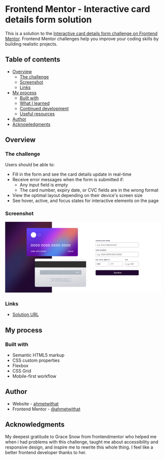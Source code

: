 # Frontend Mentor - Interactive card details form solution

This is a solution to the [Interactive card details form challenge on Frontend Mentor](https://www.frontendmentor.io/challenges/interactive-card-details-form-XpS8cKZDWw). Frontend Mentor challenges help you improve your coding skills by building realistic projects. 

## Table of contents

- [Overview](#overview)
  - [The challenge](#the-challenge)
  - [Screenshot](#screenshot)
  - [Links](#links)
- [My process](#my-process)
  - [Built with](#built-with)
  - [What I learned](#what-i-learned)
  - [Continued development](#continued-development)
  - [Useful resources](#useful-resources)
- [Author](#author)
- [Acknowledgments](#acknowledgments)

## Overview

### The challenge

Users should be able to:

- Fill in the form and see the card details update in real-time
- Receive error messages when the form is submitted if:
  - Any input field is empty
  - The card number, expiry date, or CVC fields are in the wrong format
- View the optimal layout depending on their device's screen size
- See hover, active, and focus states for interactive elements on the page

### Screenshot

![](./screenshot.png)

### Links

- [Solution URL](https://ahmetwithat.github.io/card-details)

## My process

### Built with

- Semantic HTML5 markup
- CSS custom properties
- Flexbox
- CSS Grid
- Mobile-first workflow

## Author

- Website - [ahmetwithat](https://ahmetwithat.github.io)
- Frontend Mentor - [@ahmetwithat](https://www.frontendmentor.io/profile/ahmetwithat)

## Acknowledgments

My deepest gratitude to Grace Snow from frontendmentor who helped me when i had problems with this challenge, taught me about accessibility and responsive design, and inspire me to rewrite this whole thing. I feel like a better frontend developer thanks to her.